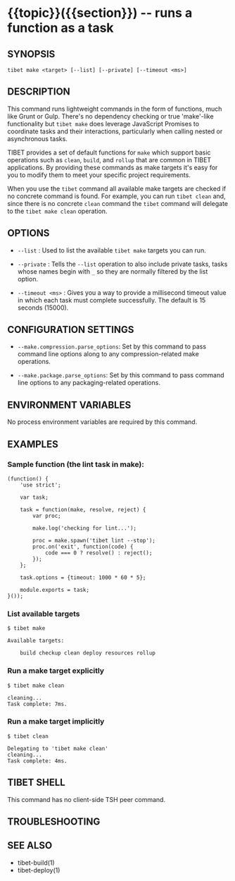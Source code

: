 {{topic}}({{section}}) -- runs a function as a task
=============================================

## SYNOPSIS

`tibet make <target> [--list] [--private] [--timeout <ms>]`

## DESCRIPTION

This command runs lightweight commands in the form of functions, much like Grunt
or Gulp. There's no dependency checking or true 'make'-like functionality but
`tibet make` does leverage JavaScript Promises to coordinate tasks and their
interactions, particularly when calling nested or asynchronous tasks.

TIBET provides a set of default functions for `make` which support basic
operations such as `clean`, `build`, and `rollup` that are common in TIBET
applications. By providing these commands as make targets it's easy for you to
modify them to meet your specific project requirements.

When you use the `tibet` command all available make targets are checked if no
concrete command is found. For example, you can run `tibet clean` and, since
there is no concrete `clean` command the `tibet` command will delegate to the
`tibet make clean` operation.

## OPTIONS

  * `--list` :
    Used to list the available `tibet make` targets you can run.

  * `--private` :
    Tells the `--list` operation to also include private tasks, tasks whose
names begin with `_` so they are normally filtered by the list option.

  * `--timeout <ms>` :
    Gives you a way to provide a millisecond timeout value in which each task
must complete successfully. The default is 15 seconds (15000).

## CONFIGURATION SETTINGS

  * `--make.compression.parse_options`:
    Set by this command to pass command line options along to any
compression-related make operations.

  * `--make.package.parse_options`:
    Set by this command to pass command line options to any packaging-related
operations.

## ENVIRONMENT VARIABLES

No process environment variables are required by this command.

## EXAMPLES

### Sample function (the lint task in make):

    (function() {
        'use strict';

        var task;

        task = function(make, resolve, reject) {
            var proc;

            make.log('checking for lint...');

            proc = make.spawn('tibet lint --stop');
            proc.on('exit', function(code) {
                code === 0 ? resolve() : reject();
            });
        };

        task.options = {timeout: 1000 * 60 * 5};

        module.exports = task;
    }());

### List available targets

    $ tibet make

    Available targets:

        build checkup clean deploy resources rollup

### Run a make target explicitly

    $ tibet make clean

    cleaning...
    Task complete: 7ms.

### Run a make target implicitly

    $ tibet clean

    Delegating to 'tibet make clean'
    cleaning...
    Task complete: 4ms.

## TIBET SHELL

This command has no client-side TSH peer command.

## TROUBLESHOOTING


## SEE ALSO

  * tibet-build(1)
  * tibet-deploy(1)

